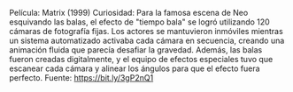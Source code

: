 Película: Matrix (1999)
Curiosidad: Para la famosa escena de Neo esquivando las balas, el efecto de "tiempo bala" se logró utilizando 120 cámaras de fotografía fijas. Los actores se mantuvieron inmóviles mientras un sistema automatizado activaba cada cámara en secuencia, creando una animación fluida que parecía desafiar la gravedad. Además, las balas fueron creadas digitalmente, y el equipo de efectos especiales tuvo que escanear cada cámara y alinear los ángulos para que el efecto fuera perfecto.
Fuente: https://bit.ly/3gP2nQ1